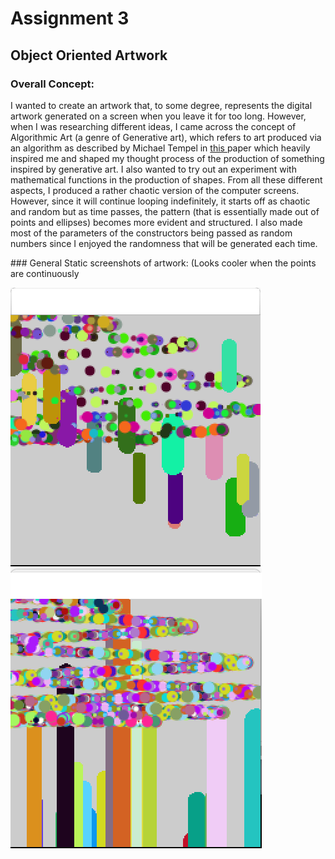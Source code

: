 # Assignment 3
## Object Oriented Artwork 
### Overall Concept:
<p>
  I wanted to create an artwork that, to some degree, represents the digital artwork generated on a screen when you leave it for too long. However, when I was researching different ideas, I came across the concept of Algorithmic Art (a genre of Generative art), which refers to art produced via an algorithm as described by Michael Tempel in <a href = "https://el.media.mit.edu/logo-foundation/services/pdf/genart.pdf" target="_self">this </a> paper which heavily inspired me and shaped my thought process of the production of something inspired by generative art. I also wanted to try out an experiment with mathematical functions in the production of shapes. From all these different aspects, I produced a rather chaotic version of the computer screens. However, since it will continue looping indefinitely, it starts off as chaotic and random but as time passes, the pattern (that is essentially made out of points and ellipses) becomes more evident and structured. I also made most of the parameters of the constructors being passed as random numbers since I enjoyed the randomness that will be generated each time.  
  </p>
### General Static screenshots of artwork: (Looks cooler when the points are continuously 


![](https://github.com/LiyanIbrahim/intro-to-IM/blob/master/September29/2.png)
![](https://github.com/LiyanIbrahim/intro-to-IM/blob/master/September29/1.png)


  
  
